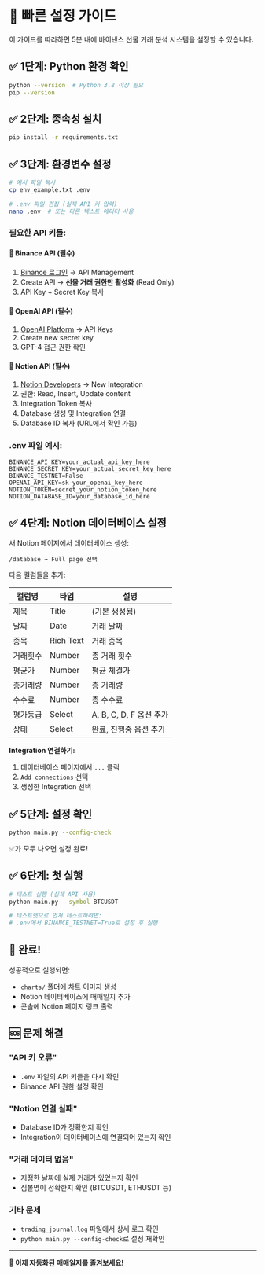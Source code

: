 # 🚀 빠른 설정 가이드

이 가이드를 따라하면 5분 내에 바이낸스 선물 거래 분석 시스템을 설정할 수 있습니다.

## ✅ 1단계: Python 환경 확인
```bash
python --version  # Python 3.8 이상 필요
pip --version
```

## ✅ 2단계: 종속성 설치
```bash
pip install -r requirements.txt
```

## ✅ 3단계: 환경변수 설정
```bash
# 예시 파일 복사
cp env_example.txt .env

# .env 파일 편집 (실제 API 키 입력)
nano .env  # 또는 다른 텍스트 에디터 사용
```

### 필요한 API 키들:

#### 🔑 Binance API (필수)
1. [Binance 로그인](https://www.binance.com) → API Management
2. Create API → **선물 거래 권한만 활성화** (Read Only)
3. API Key + Secret Key 복사

#### 🤖 OpenAI API (필수) 
1. [OpenAI Platform](https://platform.openai.com) → API Keys
2. Create new secret key
3. GPT-4 접근 권한 확인

#### 📝 Notion API (필수)
1. [Notion Developers](https://developers.notion.com) → New Integration
2. 권한: Read, Insert, Update content
3. Integration Token 복사
4. Database 생성 및 Integration 연결
5. Database ID 복사 (URL에서 확인 가능)

### .env 파일 예시:
```
BINANCE_API_KEY=your_actual_api_key_here
BINANCE_SECRET_KEY=your_actual_secret_key_here
BINANCE_TESTNET=False
OPENAI_API_KEY=sk-your_openai_key_here
NOTION_TOKEN=secret_your_notion_token_here  
NOTION_DATABASE_ID=your_database_id_here
```

## ✅ 4단계: Notion 데이터베이스 설정

새 Notion 페이지에서 데이터베이스 생성:

```
/database → Full page 선택
```

다음 컬럼들을 추가:

| 컬럼명 | 타입 | 설명 |
|--------|------|------|
| 제목 | Title | (기본 생성됨) |
| 날짜 | Date | 거래 날짜 |
| 종목 | Rich Text | 거래 종목 |
| 거래횟수 | Number | 총 거래 횟수 |
| 평균가 | Number | 평균 체결가 |
| 총거래량 | Number | 총 거래량 |
| 수수료 | Number | 총 수수료 |
| 평가등급 | Select | A, B, C, D, F 옵션 추가 |
| 상태 | Select | 완료, 진행중 옵션 추가 |

**Integration 연결하기:**
1. 데이터베이스 페이지에서 `...` 클릭
2. `Add connections` 선택
3. 생성한 Integration 선택

## ✅ 5단계: 설정 확인
```bash
python main.py --config-check
```

✅가 모두 나오면 설정 완료!

## ✅ 6단계: 첫 실행
```bash
# 테스트 실행 (실제 API 사용)
python main.py --symbol BTCUSDT

# 테스트넷으로 먼저 테스트하려면:
# .env에서 BINANCE_TESTNET=True로 설정 후 실행
```

## 🎯 완료!

성공적으로 실행되면:
- `charts/` 폴더에 차트 이미지 생성
- Notion 데이터베이스에 매매일지 추가
- 콘솔에 Notion 페이지 링크 출력

## 🆘 문제 해결

### "API 키 오류"
- `.env` 파일의 API 키들을 다시 확인
- Binance API 권한 설정 확인

### "Notion 연결 실패"  
- Database ID가 정확한지 확인
- Integration이 데이터베이스에 연결되어 있는지 확인

### "거래 데이터 없음"
- 지정한 날짜에 실제 거래가 있었는지 확인
- 심볼명이 정확한지 확인 (BTCUSDT, ETHUSDT 등)

### 기타 문제
- `trading_journal.log` 파일에서 상세 로그 확인
- `python main.py --config-check`로 설정 재확인

---

**🎉 이제 자동화된 매매일지를 즐겨보세요!** 